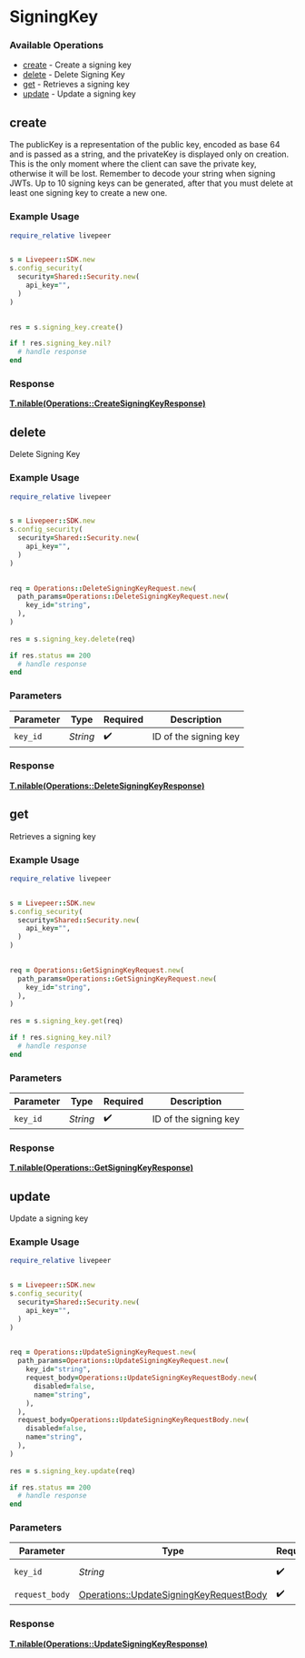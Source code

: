 # SigningKey


### Available Operations

* [create](#create) - Create a signing key
* [delete](#delete) - Delete Signing Key
* [get](#get) - Retrieves a signing key
* [update](#update) - Update a signing key

## create


The publicKey is a representation of the public key, encoded as base 64 and is passed as a string, and  the privateKey is displayed only on creation. This is the only moment where the client can save the private key, otherwise it will be lost. Remember to decode your string when signing JWTs.
Up to 10 signing keys can be generated, after that you must delete at least one signing key to create a new one.


### Example Usage

```ruby
require_relative livepeer


s = Livepeer::SDK.new
s.config_security(
  security=Shared::Security.new(
    api_key="",
  )
)

    
res = s.signing_key.create()

if ! res.signing_key.nil?
  # handle response
end

```


### Response

**[T.nilable(Operations::CreateSigningKeyResponse)](../../models/operations/createsigningkeyresponse.md)**


## delete

Delete Signing Key

### Example Usage

```ruby
require_relative livepeer


s = Livepeer::SDK.new
s.config_security(
  security=Shared::Security.new(
    api_key="",
  )
)

   
req = Operations::DeleteSigningKeyRequest.new(
  path_params=Operations::DeleteSigningKeyRequest.new(
    key_id="string",
  ),
)
    
res = s.signing_key.delete(req)

if res.status == 200
  # handle response
end

```

### Parameters

| Parameter             | Type                  | Required              | Description           |
| --------------------- | --------------------- | --------------------- | --------------------- |
| `key_id`              | *String*              | :heavy_check_mark:    | ID of the signing key |


### Response

**[T.nilable(Operations::DeleteSigningKeyResponse)](../../models/operations/deletesigningkeyresponse.md)**


## get

Retrieves a signing key

### Example Usage

```ruby
require_relative livepeer


s = Livepeer::SDK.new
s.config_security(
  security=Shared::Security.new(
    api_key="",
  )
)

   
req = Operations::GetSigningKeyRequest.new(
  path_params=Operations::GetSigningKeyRequest.new(
    key_id="string",
  ),
)
    
res = s.signing_key.get(req)

if ! res.signing_key.nil?
  # handle response
end

```

### Parameters

| Parameter             | Type                  | Required              | Description           |
| --------------------- | --------------------- | --------------------- | --------------------- |
| `key_id`              | *String*              | :heavy_check_mark:    | ID of the signing key |


### Response

**[T.nilable(Operations::GetSigningKeyResponse)](../../models/operations/getsigningkeyresponse.md)**


## update

Update a signing key

### Example Usage

```ruby
require_relative livepeer


s = Livepeer::SDK.new
s.config_security(
  security=Shared::Security.new(
    api_key="",
  )
)

   
req = Operations::UpdateSigningKeyRequest.new(
  path_params=Operations::UpdateSigningKeyRequest.new(
    key_id="string",
    request_body=Operations::UpdateSigningKeyRequestBody.new(
      disabled=false,
      name="string",
    ),
  ),
  request_body=Operations::UpdateSigningKeyRequestBody.new(
    disabled=false,
    name="string",
  ),
)
    
res = s.signing_key.update(req)

if res.status == 200
  # handle response
end

```

### Parameters

| Parameter                                                                                         | Type                                                                                              | Required                                                                                          | Description                                                                                       |
| ------------------------------------------------------------------------------------------------- | ------------------------------------------------------------------------------------------------- | ------------------------------------------------------------------------------------------------- | ------------------------------------------------------------------------------------------------- |
| `key_id`                                                                                          | *String*                                                                                          | :heavy_check_mark:                                                                                | ID of the signing key                                                                             |
| `request_body`                                                                                    | [Operations::UpdateSigningKeyRequestBody](../../models/operations/updatesigningkeyrequestbody.md) | :heavy_check_mark:                                                                                | N/A                                                                                               |


### Response

**[T.nilable(Operations::UpdateSigningKeyResponse)](../../models/operations/updatesigningkeyresponse.md)**

